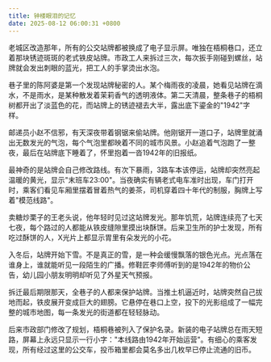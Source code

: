 ```yaml
---
title: 钟楼眼泪的记忆
date: 2025-08-12 06:00:31 +0800
---
```


老城区改造那年，所有的公交站牌都被换成了电子显示屏。唯独在梧桐巷口，还立着那块锈迹斑斑的老式铁皮站牌。市政工人来拆过三次，每次扳手刚碰到螺丝，站牌就会发出刺眼的蓝光，把工人的手掌烫出水泡。

巷子里的陈阿婆是第一个发现站牌秘密的人。某个梅雨夜的凌晨，她看见站牌在滴水，不是雨水，是某种散发着茉莉香气的透明液体。第二天清晨，整条巷子的梧桐树都开出了淡蓝色的花，而站牌上的锈迹褪去大半，露出底下鎏金的"1942"字样。

邮递员小赵不信邪，有天深夜带着钢锯来偷站牌。他刚锯开一道口子，站牌里就涌出无数发光的气泡，每个气泡里都映着不同的城市风景。小赵追着气泡跑了一整夜，最后在站牌底下睡着了，怀里抱着一沓1942年的旧报纸。

最神奇的是站牌会自己修改路线。有次下暴雨，3路车本该停运，站牌却突然亮起温暖的黄光，显示"末班车23:00"。当夜确实有辆老式电车准时出现，车门打开时，乘客们看见车厢里摆着冒着热气的姜茶，司机穿着四十年代的制服，胸牌上写着"模范线路"。

卖糖炒栗子的王老头说，他年轻时见过这站牌发光。那年饥荒，站牌连续亮了七天七夜，每个路过的人都能从铁皮缝隙里摸出块酥饼。后来卫生所的护士发现，所有吃过酥饼的人，X光片上都显示胃里有朵发光的小花。

入冬后，站牌开始下雪。不是真正的雪，是一种会缓慢飘落的银色光点。光点落在谁身上，谁就能听见一段陌生的广播。修鞋匠李师傅听到的是1942年的物价公告，幼儿园小朋友明明却听见了外星天气预报。

拆迁最后期限那天，全巷子的人都来保护站牌。当推土机逼近时，站牌突然自己拔地而起，铁皮展开变成巨大的翅膀。它悬停在巷口上空，投下的光影组成了一幅完整的城市地图，每一条发光的街道都在轻轻脉动。

后来市政部门修改了规划，梧桐巷被列入了保护名录。新装的电子站牌总在雨天短路，屏幕上永远只显示一行小字："本线路由1942年开始运营"。有细心的乘客发现，所有经过这里的公交车，投币箱里都会莫名多出几枚早已停止流通的旧币。
